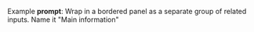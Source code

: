 Example **prompt**:
Wrap in a bordered panel as a separate group of related inputs. Name it "Main information"